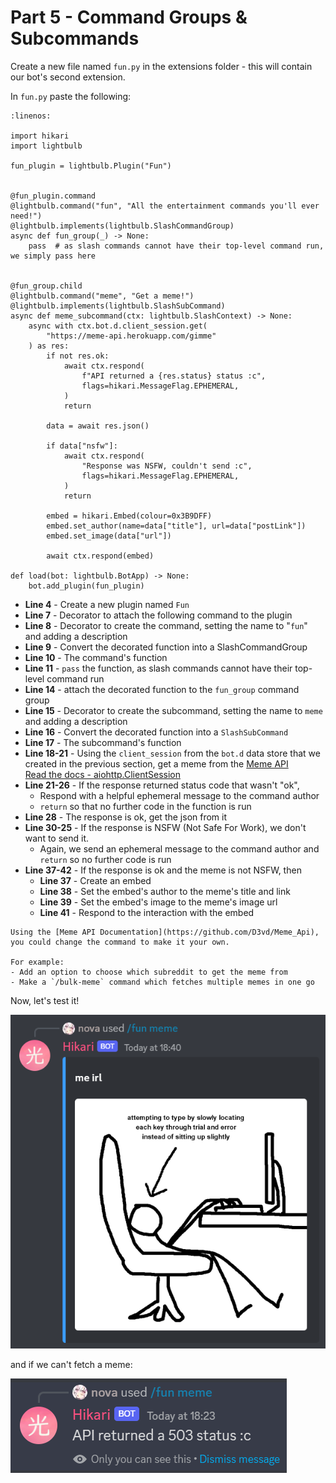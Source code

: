 # Part 5 - Command Groups & Subcommands

Create a new file named `fun.py` in the extensions folder - this will contain our bot's second extension.

In `fun.py` paste the following:

```{code-block} python
:linenos:

import hikari
import lightbulb

fun_plugin = lightbulb.Plugin("Fun")


@fun_plugin.command
@lightbulb.command("fun", "All the entertainment commands you'll ever need!")
@lightbulb.implements(lightbulb.SlashCommandGroup)
async def fun_group(_) -> None:
    pass  # as slash commands cannot have their top-level command run, we simply pass here


@fun_group.child
@lightbulb.command("meme", "Get a meme!")
@lightbulb.implements(lightbulb.SlashSubCommand)
async def meme_subcommand(ctx: lightbulb.SlashContext) -> None:
    async with ctx.bot.d.client_session.get(
        "https://meme-api.herokuapp.com/gimme"
    ) as res:
        if not res.ok:
            await ctx.respond(
                f"API returned a {res.status} status :c",
                flags=hikari.MessageFlag.EPHEMERAL,
            )
            return

        data = await res.json()

        if data["nsfw"]:
            await ctx.respond(
                "Response was NSFW, couldn't send :c",
                flags=hikari.MessageFlag.EPHEMERAL,
            )
            return

        embed = hikari.Embed(colour=0x3B9DFF)
        embed.set_author(name=data["title"], url=data["postLink"])
        embed.set_image(data["url"])

        await ctx.respond(embed)

def load(bot: lightbulb.BotApp) -> None:
    bot.add_plugin(fun_plugin)
```

- **Line 4** - Create a new plugin named `Fun`
- **Line 7** - Decorator to attach the following command to the plugin
- **Line 8** - Decorator to create the command, setting the name to "`fun`" and adding a description
- **Line 9** - Convert the decorated function into a SlashCommandGroup
- **Line 10** - The command's function
- **Line 11** - `pass` the function, as slash commands cannot have their top-level command run
- **Line 14** - attach the decorated function to the `fun_group` command group
- **Line 15** - Decorator to create the subcommand, setting the name to `meme` and adding a description
- **Line 16** - Convert the decorated function into a `SlashSubCommand`
- **Line 17** - The subcommand's function
- **Line 18-21** - Using the `client_session` from the `bot.d` data store that we created in the previous section, get a meme from the [Meme API](https://github.com/D3vd/Meme_Api)   
    [Read the docs - aiohttp.ClientSession](https://docs.aiohttp.org/en/stable/#client-example)
- **Line 21-26** - If the response returned status code that wasn't "ok",
    - Respond with a helpful ephemeral message to the command author
    - `return` so that no further code in the function is run
- **Line 28** - The response is ok, get the json from it
- **Line 30-25** - If the response is NSFW (Not Safe For Work), we don't want to send it.
    - Again, we send an ephemeral message to the command author and `return` so no further code is run
- **Line 37-42** - If the response is ok and the meme is not NSFW, then
    - **Line 37** - Create an embed
    - **Line 38** - Set the embed's author to the meme's title and link
    - **Line 39** - Set the embed's image to the meme's image url
    - **Line 41** - Respond to the interaction with the embed

```{note}
Using the [Meme API Documentation](https://github.com/D3vd/Meme_Api), you could change the command to make it your own.

For example:
- Add an option to choose which subreddit to get the meme from
- Make a `/bulk-meme` command which fetches multiple memes in one go
```

Now, let's test it!

![meme](../_static/lightbulb/meme_1.png)

and if we can't fetch a meme:

![api error](../_static/lightbulb/meme_2.png)
